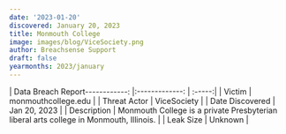 ```yaml
---
date: '2023-01-20'
discovered: January 20, 2023
title: Monmouth College
image: images/blog/ViceSociety.png
author: Breachsense Support
draft: false
yearmonths: 2023/january
---
```


| Data Breach Report------------:     |:-------------:    | :-----:|
| Victim      | monmouthcollege.edu      | 
| Threat Actor      | ViceSociety      | 
| Date Discovered      | Jan 20, 2023      | 
| Description      | Monmouth College is a private Presbyterian liberal arts college in Monmouth, Illinois.      | 
| Leak Size      | Unknown      | 

